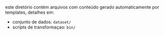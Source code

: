 este diretório contém arquivos com conteúdo gerado automaticamente por
templates, detalhes em:

* conjunto de dados: `dataset/`
* scripts de transformaçao: `bin/`
